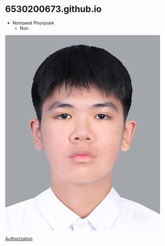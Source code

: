 # 6530200673.github.io

- Nontawat Phunpuek
    - Non

![alt text](Image_GIT/รูป.jpeg)

[Authorization](authorization.md)
